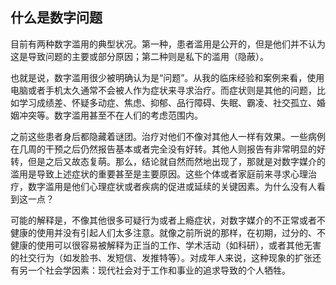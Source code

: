 ## 什么是数字问题

目前有两种数字滥用的典型状况。第一种，患者滥用是公开的，但是他们并不认为这是导致问题的主要或部分原因；第二种则是私下的滥用（隐蔽）。

也就是说，数字滥用很少被明确认为是“问题”。从我的临床经验和案例来看，使用电脑或者手机太久通常不会被人作为症状来寻求治疗。而症状则是其他的问题，比如学习成绩差、怀疑多动症、焦虑、抑郁、品行障碍、失眠、霸凌、社交孤立、婚姻冲突等。数字滥用甚至不在人们的考虑范围内。

之前这些患者身后都隐藏着谜团。治疗对他们不像对其他人一样有效果。一些病例在几周的干预之后仍然报告基本或者完全没有好转。其他人则报告有非常明显的好转，但是之后又故态复萌。那么，结论就自然而然地出现了，那就是对数字媒介的滥用是导致上述症状的重要甚至是主要原因。这些个体或者家庭前来寻求心理治疗，数字滥用是他们心理症状或者疾病的促进或延续的关键因素。为什么没有人看到这一点？

可能的解释是，不像其他很多可疑行为或者上瘾症状，对数字媒介的不正常或者不健康的使用并没有引起人们太多注意。就像之前所说的那样，在初期，过分的、不健康的使用可以很容易被解释为正当的工作、学术活动（如科研），或者其他无害的社交行为（如发脸书、发短信、发推特等）。对成年人来说，这种现象的扩张还有另一个社会学因素：现代社会对于工作和事业的追求导致的个人牺牲。